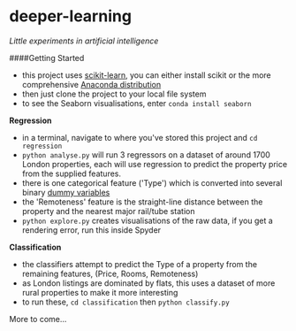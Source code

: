 # deeper-learning
_Little experiments in artificial intelligence_

####Getting Started

* this project uses [scikit-learn](http://scikit-learn.org/stable/install.html), you can either install scikit or the more comprehensive [Anaconda distribution](https://docs.continuum.io/anaconda/install)
* then just clone the project to your local file system 
* to see the Seaborn visualisations, enter ```conda install seaborn```


__Regression__

* in a terminal, navigate to where you've stored this project and ```cd regression```
* ```python analyse.py``` will run 3 regressors on a dataset of around 1700 London properties, each will use regression to predict the property price from the supplied features.
* there is one categorical feature ('Type') which is converted into several binary [dummy variables](https://en.wikipedia.org/wiki/Dummy_variable_%28statistics%29)
* the 'Remoteness' feature is the straight-line distance between the property and the nearest major rail/tube station
* ```python explore.py``` creates visualisations of the raw data, if you get a rendering error, run this inside Spyder


__Classification__

* the classifiers attempt to predict the Type of a property from the remaining features, (Price, Rooms, Remoteness)
* as London listings are dominated by flats, this uses a dataset of more rural properties to make it more interesting
* to run these, ```cd classification``` then ```python classify.py```


More to come...
